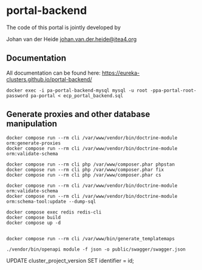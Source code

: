 # portal-backend

The code of this portal is jointly developed by

Johan van der Heide <johan.van.der.heide@itea4.org>

## Documentation

All documentation can be found here: https://eureka-clusters.github.io/portal-backend/

```shell
docker exec -i pa-portal-backend-mysql mysql -u root -ppa-portal-root-password pa-portal < ecp_portal_backend.sql
```

## Generate proxies and other database manipulation

```shell
docker compose run --rm cli /var/www/vendor/bin/doctrine-module orm:generate-proxies
docker compose run --rm cli /var/www/vendor/bin/doctrine-module orm:validate-schema

docker compose run --rm cli php /var/www/composer.phar phpstan
docker compose run --rm cli php /var/www/composer.phar fix
docker compose run --rm cli php /var/www/composer.phar cs

docker compose run --rm cli /var/www/vendor/bin/doctrine-module orm:validate-schema
docker compose run --rm cli /var/www/vendor/bin/doctrine-module orm:schema-tool:update --dump-sql

docker compose exec redis redis-cli
docker compose build
docker compose up -d


docker compose run --rm cli /var/www/bin/generate_templatemaps

./vendor/bin/openapi module -f json -o public/swagger/swagger.json
```



UPDATE cluster_project_version
SET identifier = id;